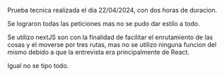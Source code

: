 Prueba tecnica realizada el dia 22/04/2024, con dos horas de duracion.

Se lograron todas las peticiones mas no se pudo dar estilo a todo.

Se utilizo nextJS son con la finalidad de facilitar el enrutamiento de las cosas y el moverse por tres rutas, mas no se utilizo ninguna funcion del mismo debido a que la entrevista era principalmente de React.

Igual no se tipo todo.